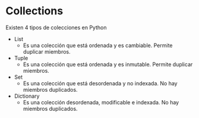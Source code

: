 # Collections

Existen 4 tipos de colecciones en Python
* List
    * Es una colección que está ordenada y es cambiable. Permite duplicar miembros.
* Tuple 
    * Es una colección que está ordenada y es inmutable. Permite duplicar miembros.
* Set
    * Es una colección que está desordenada y no indexada. No hay miembros duplicados.
* Dictionary
    * Es una colección desordenada, modificable e indexada. No hay miembros duplicados.
